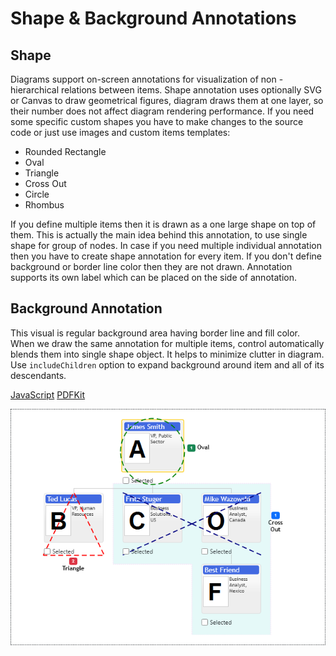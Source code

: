 # Shape & Background Annotations
## Shape
Diagrams support on-screen annotations for visualization of non - hierarchical relations between items. Shape annotation uses optionally SVG or Canvas to draw geometrical figures, diagram draws them at one layer, so their number does not affect diagram rendering performance. If you need some specific custom shapes you have to make changes to the source code or just use images and custom items templates:
* Rounded Rectangle
* Oval
* Triangle
* Cross Out
* Circle
* Rhombus

If you define multiple items then it is drawn as a one large shape on top of them. This is actually the main idea behind this annotation, to use single shape for group of nodes. In case if you need multiple individual annotation then you have to create shape annotation for every item. If you don't define background or border line color then they are not drawn. Annotation supports its own label which can be placed on the side of annotation.

## Background Annotation
This visual is regular background area having border line and fill color. When we draw the same annotation for multiple items, control automatically blends them into single shape object. It helps to minimize clutter in diagram. Use `includeChildren` option to expand background around item and all of its descendants. 

[JavaScript](javascript.controls/CaseShapeAnnotation.html)
[PDFKit](pdfkit.plugins/ShapeAnnotation.html)

![Screenshot](javascript.controls/__image_snapshots__/CaseShapeAnnotation-snap.png)
